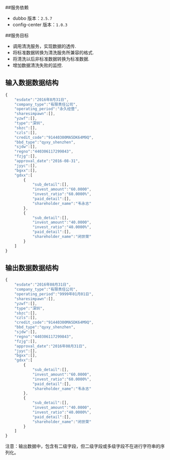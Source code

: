 ##服务依赖
* dubbo 版本：`2.5.7`
* config-center 版本：`1.0.3`

##服务目标
* 调用清洗服务，实现数据的透传.
* 将标准数据转换为清洗服务所兼容的格式.
* 将清洗以后非标准数据转换为标准数据.
* 增加数据清洗失败的监控.

## 输入数据数据结构
```javascript
{    
    "esdate":"2016年8月31日",
    "company_type":"有限责任公司",
	"operating_period":"永久经营",
	"sharesimpawn":[],
	"yzwf":[],
	"type":"深圳",
	"sbzc":[],
	"czls":[],
	"credit_code":"91440300MA5DK64M9Q",
	"bbd_type":"qyxy_shenzhen",
	"sjdw":[],
	"regno":"440306117299843",
	"fzjg":[],
	"approval_date":"2016-08-31",
	"jyyc":[],
	"bgxx":[],
	"gdxx":[
		{
			"sub_detail":[],
			"invest_amount":"60.0000",
			"invest_ratio":"60.0000%",
			"paid_detail":[],
			"shareholder_name":"韦永志"
		},
		{
			"sub_detail":[],
			"invest_amount":"40.0000",
			"invest_ratio":"40.0000%",
			"paid_detail":[],
			"shareholder_name":"闭世荣"
		}
	]   
}
```

## 输出数据数据结构

```javascript
{    
    "esdate":"2016年08月31日",
	"company_type":"有限责任公司",
	"operating_period":"9999年01月01日",
	"sharesimpawn":[],
	"yzwf":[],
	"type":"深圳",
	"sbzc":[],
	"czls":[],
	"credit_code":"91440300MA5DK64M9Q",
	"bbd_type":"qyxy_shenzhen",
	"sjdw":[],
	"regno":"440306117299843",
	"fzjg":[],
	"approval_date":"2016年08月31日",
	"jyyc":[],
	"bgxx":[],
	"gdxx":[
		{
			"sub_detail":[],
			"invest_amount":"60.0000",
			"invest_ratio":"60.0000%",
			"paid_detail":[],
			"shareholder_name":"韦永志"
		},
		{
			"sub_detail":[],
			"invest_amount":"40.0000",
			"invest_ratio":"40.0000%",
			"paid_detail":[],
			"shareholder_name":"闭世荣"
		}
	]   
}
```

注意：输出数据中，包含有二级字段，但二级字段或多级字段不在进行字符串的序列化。
